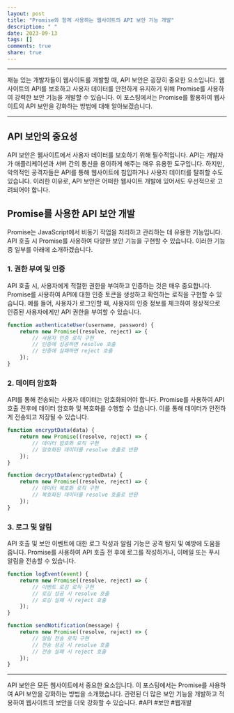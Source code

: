 ```yaml
---
layout: post
title: "Promise와 함께 사용하는 웹사이트의 API 보안 기능 개발"
description: " "
date: 2023-09-13
tags: []
comments: true
share: true
---
```


---

재능 있는 개발자들이 웹사이트를 개발할 때, API 보안은 굉장히 중요한 요소입니다. 웹사이트의 API를 보호하고 사용자 데이터를 안전하게 유지하기 위해 Promise를 사용하여 강력한 보안 기능을 개발할 수 있습니다. 이 포스팅에서는 Promise를 활용하여 웹사이트의 API 보안을 강화하는 방법에 대해 알아보겠습니다.

---

## API 보안의 중요성

API 보안은 웹사이트에서 사용자 데이터를 보호하기 위해 필수적입니다. API는 개발자가 애플리케이션과 서버 간의 통신을 용이하게 해주는 매우 유용한 도구입니다. 하지만, 악의적인 공격자들은 API를 통해 웹사이트에 침입하거나 사용자 데이터를 탈취할 수도 있습니다. 이러한 이유로, API 보안은 어떠한 웹사이트 개발에 있어서도 우선적으로 고려되어야 합니다.

## Promise를 사용한 API 보안 개발

Promise는 JavaScript에서 비동기 작업을 처리하고 관리하는 데 유용한 기능입니다. API 호출 시 Promise를 사용하여 다양한 보안 기능을 구현할 수 있습니다. 이러한 기능 중 일부를 아래에 소개하겠습니다.

### 1. 권한 부여 및 인증

API 호출 시, 사용자에게 적절한 권한을 부여하고 인증하는 것은 매우 중요합니다. Promise를 사용하여 API에 대한 인증 토큰을 생성하고 확인하는 로직을 구현할 수 있습니다. 예를 들어, 사용자가 로그인할 때, 사용자의 인증 정보를 체크하여 정상적으로 인증된 사용자에게만 API 권한을 부여할 수 있습니다.

```javascript
function authenticateUser(username, password) {
    return new Promise((resolve, reject) => {
        // 사용자 인증 로직 구현
        // 인증에 성공하면 resolve 호출
        // 인증에 실패하면 reject 호출
    });
}
```

### 2. 데이터 암호화

API를 통해 전송되는 사용자 데이터는 암호화되어야 합니다. Promise를 사용하여 API 호출 전후에 데이터 암호화 및 복호화를 수행할 수 있습니다. 이를 통해 데이터가 안전하게 전송되고 저장될 수 있습니다.

```javascript
function encryptData(data) {
    return new Promise((resolve, reject) => {
        // 데이터 암호화 로직 구현
        // 암호화된 데이터를 resolve 호출로 반환
    });
}

function decryptData(encryptedData) {
    return new Promise((resolve, reject) => {
        // 데이터 복호화 로직 구현
        // 복호화된 데이터를 resolve 호출로 반환
    });
}
```

### 3. 로그 및 알림

API 호출 및 보안 이벤트에 대한 로그 작성과 알림 기능은 공격 탐지 및 예방에 도움을 줍니다. Promise를 사용하여 API 호출 전 후에 로그를 작성하거나, 이메일 또는 푸시 알림을 전송할 수 있습니다.

```javascript
function logEvent(event) {
    return new Promise((resolve, reject) => {
        // 이벤트 로깅 로직 구현
        // 로깅 성공 시 resolve 호출
        // 로깅 실패 시 reject 호출
    });
}

function sendNotification(message) {
    return new Promise((resolve, reject) => {
        // 알림 전송 로직 구현
        // 전송 성공 시 resolve 호출
        // 전송 실패 시 reject 호출
    });
}
```

---

API 보안은 모든 웹사이트에서 중요한 요소입니다. 이 포스팅에서는 Promise를 사용하여 API 보안을 강화하는 방법을 소개했습니다. 관련된 더 많은 보안 기능을 개발하고 적용하여 웹사이트의 보안을 더욱 강화할 수 있습니다. #API #보안 #웹개발